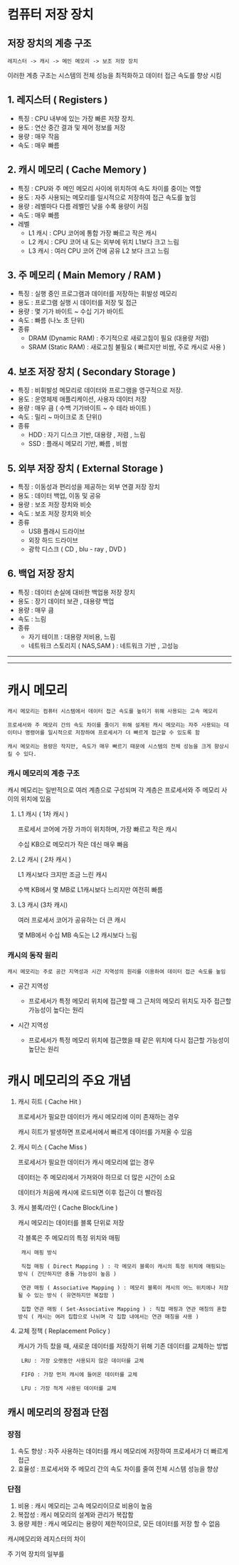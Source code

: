 # 컴퓨터 저장 장치

## 저장 장치의 계층 구조
    레지스터 -> 캐시 -> 메인 메모리 -> 보조 저장 장치
이러한 계층 구조는 시스템의 전체 성능을 최적화하고 데이터 접근 속도를 향상 시킴
## 1. 레지스터 ( Registers )
- 특징 : CPU 내부에 있는 가장 빠른 저장 장치.
- 용도 : 연산 중간 결과 및 제어 정보를 저장
- 용량 : 매우 작음
- 속도 : 매우 빠름

## 2. 캐시 메모리 ( Cache Memory )
- 특징 : CPU와 주 메인 메모리 사이에 위치하여 속도 차이를 중이는 역할
- 용도 : 자주 사용되는 메모리를 일시적으로 저장하여 접근 속도를 높임
- 용량 : 레벨마다 다름 레벨인 낮을 수록 용량이 커짐
- 속도 : 매우 빠름
- 레벨  
    - L1 캐시 : CPU 코어에 통합 가장 빠르고 작은 캐시
    - L2 캐시 : CPU 코어 내 도는 외부에 위치 L1보다 크고 느림
    - L3 캐시 : 여러 CPU 코어 간에 공유 L2 보다 크고 느림

## 3. 주 메모리 ( Main Memory / RAM )
- 특징 : 실행 중인 프로그램과 데이터를 저장하는 휘발성 메모리
- 용도 : 프로그램 실행 시 데이터를 저장 및 접근
- 용량 : 몇 기가 바이트 ~ 수십 기가 바이트
- 속도 : 빠름 (나노 초 단위)
- 종류
    - DRAM (Dynamic RAM) : 주기적으로 새로고침이 필요 (대용량 저렴)
    - SRAM (Static RAM) : 새로고침 불필요 ( 빠르지만 비쌈, 주로 캐시로 사용 )

## 4. 보조 저장 장치 ( Secondary Storage )
- 특징 : 비휘발성 메모리로 데이터와 프로그램을 영구적으로 저장.
- 용도 : 운영체제 애플리케이션, 사용자 데이터 저장
- 용량 : 매우 큼 ( 수백 기가바이트 ~ 수 테라 바이트 )
- 속도 : 밀리 ~ 마이크로 초 단위()
- 종류
    - HDD : 자기 디스크 기반, 대용량 , 저렴 , 느림
    - SSD : 플래시 메모리 기반, 빠름 , 비쌈

## 5. 외부 저장 장치 ( External Storage )
- 특징 : 이동성과 편리성을 제공하는 외부 연결 저장 장치
- 용도 : 데이터 백업, 이동 및 공유
- 용량 : 보조 저장 장치와 비슷
- 속도 : 보조 저장 장치와 비슷
- 종류 
    - USB 플래시 드라이브
    - 외장 하드 드라이브
    - 광학 디스크 ( CD , blu - ray , DVD )

## 6. 백업 저장 장치
- 특징 : 데이터 손실에 대비한 백업용 저장 장치
- 용도 : 장기 데이터 보관 , 대용량 백업
- 용량 : 매우 큼
- 속도 : 느림
- 종류
    - 자기 테이프 : 대용량 저비용, 느림
    - 네트워크 스토리지 ( NAS,SAM ) : 네트워크 기반 , 고성능

---
---
# 캐시 메모리
    캐시 메모리는 컴퓨터 시스템에서 데이터 접근 속도를 높이기 위해 사용되는 고속 메모리

    프로세서와 주 메모리 간의 속도 차이를 줄이기 위해 설계된 캐시 메모리는 자주 사용되는 데이터나 명령어를 일시적으로 저장하여 프로세서가 더 빠르게 접근할 수 있도록 함

    캐시 메모리는 용량은 작지만, 속도가 매우 빠르기 때문에 시스템의 전체 성능을 크게 향상시킬 수 있다.

### 캐시 메모리의 계층 구조
캐시 메모리는 일반적으로 여러 계층으로 구성되며 각 계층은 프로세서와 주 메모리 사이의 위치에 있음

1. L1 캐시 ( 1차 캐시 )
    
    프로세서 코어에 가장 가까이 위치하며, 가장 빠르고 작은 캐시

    수십 KB으로 메모리가 작은 데신 매우 빠음

2. L2 캐시 ( 2차 캐시 )

    L1 캐시보다 크지만 조금 느린 캐시

    수백 KB에서 몇 MB로 L1캐시보다 느리지만 여전히 빠름

3. L3 캐시 (3차 캐시)

    여러 프로세서 코어가 공유하는 더 큰 캐시

    몇 MB에서 수십 MB 속도는 L2 캐시보다 느림

### 캐시의 동작 원리
    캐시 메모리는 주로 공간 지역성과 시간 지역성의 원리를 이용하여 데이터 접근 속도를 높임

- 공간 지역성
    - 프로세서가 특정 메모리 위치에 접근할 때 그 근처의 메모리 위치도 자주 접근할 가능성이 높다는 원리

- 시간 지역성 
    - 프로세서가 특정 메모리 위치에 접근했을 때 같은 위치에 다시 접근할 가능성이 높단는 원리

# 캐시 메모리의 주요 개념

1. 캐시 히트 ( Cache Hit )
    
    프로세서가 필요한 데이터가 캐시 메모리에 이미 존재하는 경우

    캐시 히트가 발생하면 프로세서에서 빠르게 데이터를 가져올 수 있음

2. 캐시 미스 ( Cache Miss )

    프로세서가 필요한 데이터가 캐시 메모리에 없는 경우

    데이터는 주 메모리에서 가져와야 하므로 더 많은 시간이 소요

    데이터가 처음에 캐시에 로드되면 이후 접근이 더 빨라짐

3. 캐시 블록/라인 ( Cache Block/Line )

    캐시 메모리는 데이터를 블록 단위로 저장

    각 블록은 주 메모리의 특정 위치와 매핑

        캐시 매핑 방식
        
        직접 매핑 ( Direct Mapping ) : 각 메모리 블록이 캐시의 특정 위치에 매핑되는 방식 ( 간단하지만 충돌 가능성이 높음 )

        연관 매핑 ( Associative Mapping ) : 메모리 블록이 캐시의 어느 위치에나 저장될 수 있는 방식 ( 유연하지만 복잡함 )

        집합 연관 매핑 ( Set-Associative Mapping ) : 직접 매핑과 연관 매칭의 혼합 방식 ( 캐시는 여러 집합으로 나뉘며 각 집합 내에서는 연관 매칭을 사용 )

4. 교체 정책 ( Replacement Policy )

    캐시가 가득 찼을 때, 새로운 데이터를 저장하기 위해 기존 데이터를 교체하는 방법
    
        LRU : 가장 오랫동안 사용되지 않은 데이터를 교체

        FIFO : 가장 먼저 캐시에 들어온 데이터를 교체

        LFU : 가장 적게 사용된 데이터를 교체

## 캐시 메모리의 장점과 단점
### 장점
1. 속도 향상 : 자주 사용하는 데이터를 캐시 메모리에 저장하여 프로세서가 더 빠르게 접근
2. 효율성 : 프로세서와 주 메모리 간의 속도 차이를 줄여 전체 시스템 성능을 향상

### 단점
1. 비용 : 캐시 메모리는 고속 메모리이므로 비용이 높음
2. 복잡성 : 캐시 메모리의 설계와 관리가 복잡함
3. 용량 제한 : 캐시 메모리는 용량이 제한적이므로, 모든 데이터를 저장 할 수 없음
    
        
캐시메모리와 레지스터의 차이

주 기억 장치의 일부를 